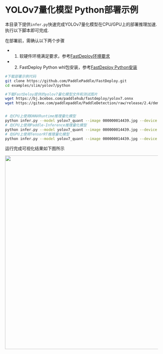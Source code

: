 # YOLOv7量化模型 Python部署示例
本目录下提供`infer.py`快速完成YOLOv7量化模型在CPU/GPU上的部署推理加速. 执行以下脚本即可完成.

在部署前，需确认以下两个步骤

- 1. 软硬件环境满足要求，参考[FastDeploy环境要求](../../../../../docs/environment.md)  
- 2. FastDeploy Python whl包安装，参考[FastDeploy Python安装](../../../../../docs/quick_start)



```bash
#下载部署示例代码
git clone https://github.com/PaddlePaddle/FastDeploy.git
cd examples/slim/yolov7/python

#下载FastDeloy提供的yolov7量化模型文件和测试图片
wget https://bj.bcebos.com/paddlehub/fastdeploy/yolov7.onnx
wget https://gitee.com/paddlepaddle/PaddleDetection/raw/release/2.4/demo/000000014439.jpg


# 在CPU上使用ONNXRuntime推理量化模型
python infer.py --model yolov7_quant --image 000000014439.jpg --device cpu --backend ort
# 在CPU上使用Paddle-Inference推理量化模型
python infer.py --model yolov7_quant --image 000000014439.jpg --device cpu --backend paddle
# 在GPU上使用TensorRT推理量化模型
python infer.py --model yolov7_quant --image 000000014439.jpg --device gpu --backend trt
```

运行完成可视化结果如下图所示

<img width="640" src="https://user-images.githubusercontent.com/67993288/184309358-d803347a-8981-44b6-b589-4608021ad0f4.jpg">
